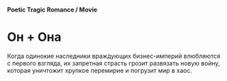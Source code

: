 #### Poetic Tragic Romance / Movie

# Он + Она

Когда одинокие наследники враждующих бизнес-империй влюбляются с первого взгляда, их запретная страсть грозит развязать новую войну, которая уничтожит хрупкое перемирие и погрузит мир в хаос.